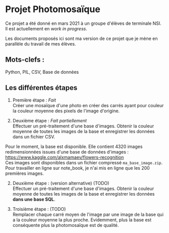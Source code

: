# Projet Photomosaïque

Ce projet a été donné en mars 2021 à un groupe d'élèves de terminale NSI.
Il est actuellement en *work in progress*.

Les documents proposés ici sont ma version de ce projet que je mène en parallèle du travail de mes élèves.

## Mots-clefs :

Python, PIL, CSV, Base de données

## Les différentes étapes

1. Première étape : *Fait* <br />
Créer une mosaïque d'une photo en créer des carrés ayant pour couleur la couleur moyenne des pixels de l'image d'origine.

2. Deuxième étape : *Fait partiellement* <br />
Effectuer un pré-traitement d'une base d'images.
Obtenir la couleur moyenne de toutes les images de la base et enregistrer les données dans un fichier CSV.

Pour le moment, la base est disponible. Elle contient 4320 images redimensionnées issues d'une base de données d'images : https://www.kaggle.com/alxmamaev/flowers-recognition <br />
Ces images sont disponibles dans un fichier compressé `ma_base_image.zip`. <br />
Pour travailler en ligne sur note_book, je n'ai mis en ligne que les 200 premières images.

2. Deuxième étape : (version alternative) (TODO) <br />
Effectuer un pré-traitement d'une base d'images.
Obtenir la couleur moyenne de toutes les images de la base et enregistrer les données **dans une base SQL**.

3. Troisième étape : (TODO) <br />
Remplacer chaque carré moyen de l'image par une image de la base qui a la couleur moyenne la plus proche.
Evidemment, plus la base est conséquente plus la photomosaïque est de qualité.
